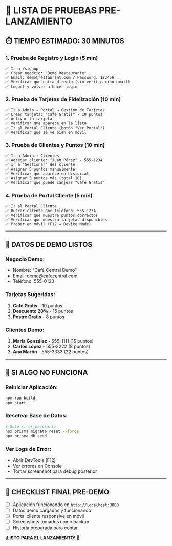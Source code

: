 # 🧪 LISTA DE PRUEBAS PRE-LANZAMIENTO

## ⏱️ TIEMPO ESTIMADO: 30 MINUTOS

### 1. **Prueba de Registro y Login** (5 min)
```
✅ Ir a /signup
✅ Crear negocio: "Demo Restaurante"
✅ Email: demo@restaurant.com / Password: 123456
✅ Verificar que entra directo (sin verificación email)
✅ Logout y volver a hacer login
```

### 2. **Prueba de Tarjetas de Fidelización** (10 min)
```
✅ Ir a Admin → Portal → Gestión de Tarjetas
✅ Crear tarjeta: "Café Gratis" - 10 puntos
✅ Activar la tarjeta
✅ Verificar que aparece en la lista
✅ Ir al Portal Cliente (botón "Ver Portal")
✅ Verificar que se ve bien en móvil
```

### 3. **Prueba de Clientes y Puntos** (10 min)
```
✅ Ir a Admin → Clientes
✅ Agregar cliente: "Juan Pérez" - 555-1234
✅ Ir a "Gestionar" del cliente
✅ Asignar 5 puntos manualmente
✅ Verificar que aparece en historial
✅ Asignar 5 puntos más (total 10)
✅ Verificar que puede canjear "Café Gratis"
```

### 4. **Prueba de Portal Cliente** (5 min)
```
✅ Ir al Portal Cliente
✅ Buscar cliente por teléfono: 555-1234
✅ Verificar que muestra puntos correctos
✅ Verificar que muestra tarjetas disponibles
✅ Probar en móvil (F12 → Device Mode)
```

---

## 🎯 DATOS DE DEMO LISTOS

### **Negocio Demo:**
- Nombre: "Café Central Demo"
- Email: demo@cafecentral.com
- Teléfono: 555-0123

### **Tarjetas Sugeridas:**
1. **Café Gratis** - 10 puntos
2. **Descuento 20%** - 15 puntos  
3. **Postre Gratis** - 8 puntos

### **Clientes Demo:**
1. **María González** - 555-1111 (15 puntos)
2. **Carlos López** - 555-2222 (8 puntos)
3. **Ana Martín** - 555-3333 (22 puntos)

---

## 🚨 SI ALGO NO FUNCIONA

### **Reiniciar Aplicación:**
```bash
npm run build
npm start
```

### **Resetear Base de Datos:**
```bash
# Solo si es necesario
npx prisma migrate reset --force
npx prisma db seed
```

### **Ver Logs de Error:**
- Abrir DevTools (F12)
- Ver errores en Console
- Tomar screenshot para debug posterior

---

## 📱 CHECKLIST FINAL PRE-DEMO

- [ ] Aplicación funcionando en `http://localhost:3000`
- [ ] Datos demo cargados y funcionando
- [ ] Portal cliente responsive en móvil
- [ ] Screenshots tomados como backup
- [ ] Historia preparada para contar

**¡LISTO PARA EL LANZAMIENTO! 🚀**
